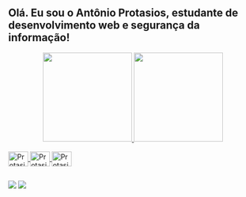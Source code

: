 ##  Olá. Eu sou o Antônio Protasios, estudante de desenvolvimento web e segurança da informação!
<div align="center">
  <a href="https://github.com/antonioprotasiosf">
  <img height="180em" src="https://github-readme-stats.vercel.app/api?username=antonioprotasiosf&show_icons=true&theme=dracula&include_all_commits=true&count_private=true"/>
  <img height="180em" src="https://github-readme-stats.vercel.app/api/top-langs/?username=antonioprotasiosf&layout=compact&langs_count=7&theme=dracula"/>
</div>
<div style="display: inline_block"><br>
  <img align="center" alt="Protasios-Js" height="30" width="40" src="https://cdn-icons-png.flaticon.com/512/1199/1199124.png">
  <img align="center" alt="Protasios-HTML" height="30" width="40" src="https://cdn-icons-png.flaticon.com/512/174/174854.png">
  <img align="center" alt="Protasios-CSS" height="30" width="40" src="https://cdn-icons-png.flaticon.com/512/732/732190.png">
</div>
  
  ##
 
<div>
  <a href="https://www.instagram.com/antonioprotasiosf/" target="_blank"><img src="https://img.shields.io/badge/-Instagram-%23E4405F?style=for-the- badge&logo=instagram&logoColor=white" target="_blank"></a>
   <a href = "mailto:protasioscontato@gmail.com"><img src="https://img.shields.io/badge/-Gmail-%23333?style=for-the-badge&logo=gmail&logoColor=white" destino ="_blank"></a>
  

